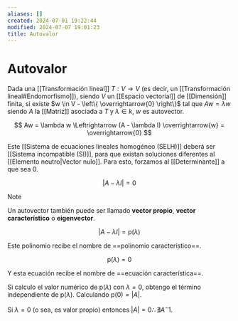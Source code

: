 ```yaml
---
aliases: []
created: 2024-07-01 19:22:44
modified: 2024-07-07 19:01:23
title: Autovalor
---
```


# Autovalor

Dada una [[Transformación lineal]] $T: V \rightarrow V$ (es decir, un [[Transformación lineal#Endomorfismo]]), siendo $V$ un [[Espacio vectorial]] de [[Dimensión]] finita, si existe $w \in V - \left\{ \overrightarrow{0} \right\}$ tal que $Aw = \lambda w$ siendo $A$ la [[Matriz]] asociada a $T$ y $\lambda \in k$, $w$ es autovector.

$$
Aw = \lambda w
\Leftrightarrow
(A - \lambda I) \overrightarrow{w} = \overrightarrow{0}
$$

Este [[Sistema de ecuaciones lineales homogéneo (SELH)]] deberá ser [[Sistema incompatible (SI)]], para que existan soluciones diferentes al [[Elemento neutro|Vector nulo]]. Para esto, forzamos al [[Determinante]] a que sea $0$.

$$
|A - \lambda I| = 0
$$

> [!note]
> Un autovector también puede ser llamado **vector propio**, **vector característico** o **eigenvector**.

$$
|A - \lambda I| = \text{p}(\lambda)
$$

Este polinomio recibe el nombre de ==polinomio característico==.

$$
\text{p}(\lambda) = 0
$$

Y esta ecuación recibe el nombre de ==ecuación característica==.

Si calculo el valor numérico de $\text{p}(\lambda)$ con $\lambda = 0$, obtengo el término independiente de $\text{p}(\lambda)$. Calculando $\text{p}(0) = |A|$.

Si $\lambda = 0$ (o sea, es valor propio) entonces $|A| = 0 \therefore \nexists A^-1$.
